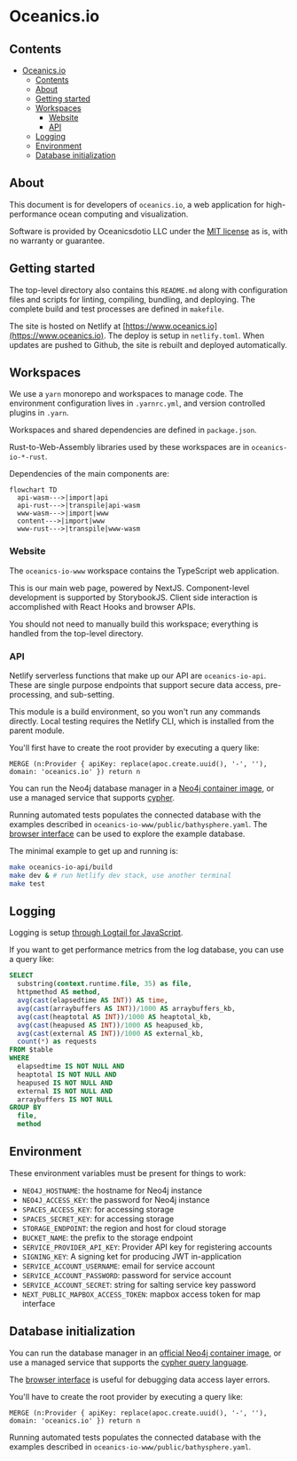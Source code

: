 # Oceanics.io

## Contents

- [Oceanics.io](#oceanicsio)
  - [Contents](#contents)
  - [About](#about)
  - [Getting started](#getting-started)
  - [Workspaces](#workspaces)
    - [Website](#website)
    - [API](#api)
  - [Logging](#logging)
  - [Environment](#environment)
  - [Database initialization](#database-initialization)

## About

This document is for developers of `oceanics.io`, a web application for high-performance ocean computing and visualization. 

Software is provided by Oceanicsdotio LLC under the [MIT license](https://github.com/oceanics-io/oceanics.io/blob/main/LICENSE) as is, with no warranty or guarantee. 

## Getting started

The top-level directory also contains this `README.md` along with configuration files and scripts for linting, compiling, bundling, and deploying. The complete build and test processes are defined in `makefile`. 

The site is hosted on Netlify at [https://www.oceanics.io](https://www.oceanics.io). The deploy is setup in `netlify.toml`. When updates are pushed to Github, the site is rebuilt and deployed automatically.

## Workspaces

We use a `yarn` monorepo and workspaces to manage code. The environment configuration lives in `.yarnrc.yml`, and version controlled plugins in `.yarn`. 

Workspaces and shared dependencies are defined in `package.json`.

Rust-to-Web-Assembly libraries used by these workspaces are in `oceanics-io-*-rust`.

Dependencies of the main components are:

```mermaid
flowchart TD
  api-wasm--->|import|api
  api-rust--->|transpile|api-wasm
  www-wasm--->|import|www
  content--->|import|www
  www-rust--->|transpile|www-wasm
```

### Website

The `oceanics-io-www` workspace contains the TypeScript web application. 

This is our main web page, powered by NextJS. Component-level development is supported by StorybookJS. Client side interaction is accomplished with React Hooks and browser APIs.

You should not need to manually build this workspace; everything is handled from the top-level directory.

### API

Netlify serverless functions that make up our API are `oceanics-io-api`. These are single purpose endpoints that support secure data access, pre-processing, and sub-setting.

This module is a build environment, so you won't run any commands directly. Local testing requires the Netlify CLI, which is installed from the parent module.

You'll first have to create the root provider by executing a query like:
```cypher
MERGE (n:Provider { apiKey: replace(apoc.create.uuid(), '-', ''), domain: 'oceanics.io' }) return n
```

You can run the Neo4j database manager in a [Neo4j container image](https://hub.docker.com/_/neo4j/), or use a managed service that supports [cypher](https://neo4j.com/docs/cypher-refcard/current/). 

Running automated tests populates the connected database with the examples described in `oceanics-io-www/public/bathysphere.yaml`. The [browser interface](https://neo4j.com/developer/neo4j-browser/) can be used to explore the example database.

The minimal example to get up and running is:

```bash
make oceanics-io-api/build
make dev & # run Netlify dev stack, use another terminal
make test
```

## Logging

Logging is setup [through Logtail for JavaScript](https://docs.logtail.com/integrations/javascript).

If you want to get performance metrics from the log database, you can use a query like:
```sql
SELECT
  substring(context.runtime.file, 35) as file,
  httpmethod AS method,
  avg(cast(elapsedtime AS INT)) AS time,
  avg(cast(arraybuffers AS INT))/1000 AS arraybuffers_kb,
  avg(cast(heaptotal AS INT))/1000 AS heaptotal_kb,
  avg(cast(heapused AS INT))/1000 AS heapused_kb,
  avg(cast(external AS INT))/1000 AS external_kb,
  count(*) as requests
FROM $table
WHERE
  elapsedtime IS NOT NULL AND
  heaptotal IS NOT NULL AND
  heapused IS NOT NULL AND
  external IS NOT NULL AND
  arraybuffers IS NOT NULL
GROUP BY 
  file,
  method
```

## Environment

These environment variables must be present for things to work:

- `NEO4J_HOSTNAME`: the hostname for Neo4j instance
- `NEO4J_ACCESS_KEY`: the password for Neo4j instance
- `SPACES_ACCESS_KEY`: for accessing storage
- `SPACES_SECRET_KEY`: for accessing storage
- `STORAGE_ENDPOINT`: the region and host for cloud storage
- `BUCKET_NAME`: the prefix to the storage endpoint
- `SERVICE_PROVIDER_API_KEY`: Provider API key for registering accounts
- `SIGNING_KEY`: A signing ket for producing JWT in-application
- `SERVICE_ACCOUNT_USERNAME`: email for service account
- `SERVICE_ACCOUNT_PASSWORD`: password for service account
- `SERVICE_ACCOUNT_SECRET`: string for salting service key password
- `NEXT_PUBLIC_MAPBOX_ACCESS_TOKEN`: mapbox access token for map interface

## Database initialization

You can run the database manager in an [official Neo4j container image](https://hub.docker.com/_/neo4j/), or use a managed service that supports the [cypher query language](https://neo4j.com/docs/cypher-refcard/current/).

The [browser interface](https://neo4j.com/developer/neo4j-browser/) is useful for debugging data access layer errors.

You'll have to create the root provider by executing a query like:
```cypher
MERGE (n:Provider { apiKey: replace(apoc.create.uuid(), '-', ''), domain: 'oceanics.io' }) return n
```

Running automated tests populates the connected database with the examples described in `oceanics-io-www/public/bathysphere.yaml`.
